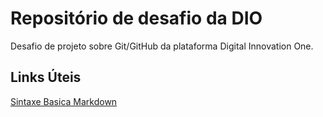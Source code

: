 # Repositório de desafio da DIO
Desafio de projeto sobre Git/GitHub da plataforma Digital Innovation One.

## Links Úteis
[Sintaxe Basica Markdown](https://www.markdownguide.org/basic-syntax/)
